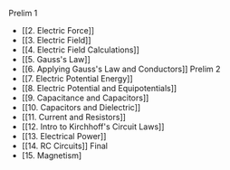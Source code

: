 Prelim 1
- [[2. Electric Force]]
- [[3. Electric Field]]
- [[4. Electric Field Calculations]]
- [[5. Gauss's Law]]
- [[6. Applying Gauss's Law and Conductors]]
Prelim 2
- [[7. Electric Potential Energy]]
- [[8. Electric Potential and Equipotentials]]
- [[9. Capacitance and Capacitors]]
- [[10. Capacitors and Dielectric]]
- [[11. Current and Resistors]]
- [[12. Intro to Kirchhoff's Circuit Laws]]
- [[13. Electrical Power]]
- [[14. RC Circuits]]
Final
- [15. Magnetism]